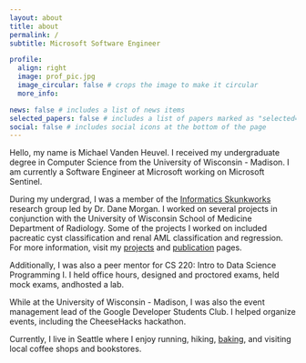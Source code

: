 ```yaml
---
layout: about
title: about
permalink: /
subtitle: Microsoft Software Engineer

profile:
  align: right
  image: prof_pic.jpg
  image_circular: false # crops the image to make it circular
  more_info:

news: false # includes a list of news items
selected_papers: false # includes a list of papers marked as "selected={true}"
social: false # includes social icons at the bottom of the page
---
```


Hello, my name is Michael Vanden Heuvel. I received my undergraduate degree in Computer Science from the University of Wisconsin - Madison. I am currently a Software Engineer at Microsoft working on Microsoft Sentinel.

During my undergrad, I was a member of the [Informatics Skunkworks](https://skunkworks.engr.wisc.edu/) research group led by Dr. Dane Morgan. I worked on several projects in conjunction with the University of Wisconsin School of Medicine Department of Radiology. Some of the projects I worked on included pacreatic cyst classification and renal AML classification and regression. For more information, visit my [projects](/projects/) and [publication](/publications/) pages.

<!-- add note about Mingren, Dr. Lubner -->
<!-- Add note about Internship and what I do at Microsoft -->
<!-- Add more about CheeseHacks and include link and sponsor discussion -->
<!-- Talk about peer mentor for CS 220? -->
<!-- Include note about TEALS? -->

Additionally, I was also a peer mentor for CS 220: Intro to Data Science Programming I. I held office hours, designed and proctored exams, held mock exams, andhosted a lab.

While at the University of Wisconsin - Madison, I was also the event management lead of the Google Developer Students Club. I helped organize events, including the CheeseHacks hackathon.

Currently, I live in Seattle where I enjoy running, hiking, [baking](/baking/), and visiting local coffee shops and bookstores.

